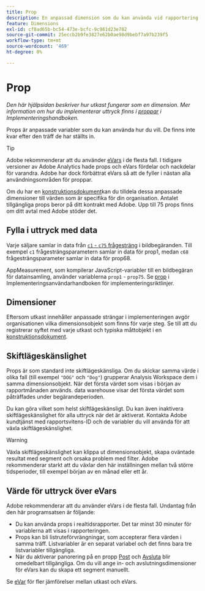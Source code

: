 ```yaml
---
title: Prop
description: En anpassad dimension som du kan använda vid rapportering.
feature: Dimensions
exl-id: cf8ad65b-bc54-473e-bcfc-9c981d23e782
source-git-commit: 25eccb2b9fe3827e62b0ae98d9bebf7a97b239f5
workflow-type: tm+mt
source-wordcount: '469'
ht-degree: 0%

---
```


# Prop

*Den här hjälpsidan beskriver hur utkast fungerar som en dimension. Mer information om hur du implementerar uttryck finns i [proppar](/help/implement/vars/page-vars/prop.md) i Implementeringshandboken.*

Props är anpassade variabler som du kan använda hur du vill. De finns inte kvar efter den träff de har ställts in.

>[!TIP]
>
>Adobe rekommenderar att du använder [eVars](evar.md) i de flesta fall. I tidigare versioner av Adobe Analytics hade props och eVars fördelar och nackdelar för varandra. Adobe har dock förbättrat eVars så att de fyller i nästan alla användningsområden för proppar.

Om du har en [konstruktionsdokument](/help/implement/prepare/solution-design.md)kan du tilldela dessa anpassade dimensioner till värden som är specifika för din organisation. Antalet tillgängliga props beror på ditt kontrakt med Adobe. Upp till 75 props finns om ditt avtal med Adobe stöder det.

## Fylla i uttryck med data

Varje säljare samlar in data från [`c1` - `c75` frågesträng](/help/implement/validate/query-parameters.md) i bildbegäranden. Till exempel `c1` frågesträngsparametern samlar in data för prop1, medan `c68` frågesträngsparameter samlar in data för prop68.

AppMeasurement, som kompilerar JavaScript-variabler till en bildbegäran för datainsamling, använder variablerna `prop1` - `prop75`. Se [prop](/help/implement/vars/page-vars/prop.md) i Implementeringsanvändarhandboken för implementeringsriktlinjer.

## Dimensioner

Eftersom utkast innehåller anpassade strängar i implementeringen avgör organisationen vilka dimensionsobjekt som finns för varje steg. Se till att du registrerar syftet med varje utkast och typiska måttobjekt i en [konstruktionsdokument](/help/implement/prepare/solution-design.md).

## Skiftlägeskänslighet

Props är som standard inte skiftlägeskänsliga. Om du skickar samma värde i olika fall (till exempel `"DOG"` och `"Dog"`) grupperar Analysis Workspace dem i samma dimensionsobjekt. När det första värdet som visas i början av rapportmånaden används. data warehouse visar det första värdet som påträffades under begärandeperioden.

Du kan göra vilket som helst skiftlägeskänsligt. Du kan även inaktivera skiftlägeskänslighet för alla uttryck när det är aktiverat. Kontakta Adobe kundtjänst med rapportsvitens-ID och de variabler du vill använda för att växla skiftlägeskänslighet.

>[!WARNING]
>
>Växla skiftlägeskänslighet kan klippa ut dimensionsobjekt, skapa oväntade resultat med segment och orsaka problem med filter. Adobe rekommenderar starkt att du växlar den här inställningen mellan två större tidsperioder, till exempel början av en månad eller ett år.

## Värde för uttryck över eVars

Adobe rekommenderar att du använder eVars i de flesta fall. Undantag från den här programsatsen är följande:

* Du kan använda props i realtidsrapporter. Det tar minst 30 minuter för variablerna att visas i rapporteringen.
* Props kan bli listruteförvrängningar, som accepterar flera värden i samma träff. Listvariabler är en separat variabel och det finns bara tre listvariabler tillgängliga.
* När du aktiverar panorering på en propp [Post](entry-dimensions.md) och [Avsluta](exit-dimensions.md) blir omedelbart tillgängliga. Om du vill ange in- och avslutningsdimensioner för eVars kan du skapa ett segment manuellt.

Se [eVar](evar.md) för fler jämförelser mellan utkast och eVars.
